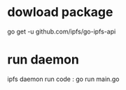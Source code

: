 # dowload package 
go get -u github.com/ipfs/go-ipfs-api
# run daemon      
ipfs daemon
run code        : go run main.go
